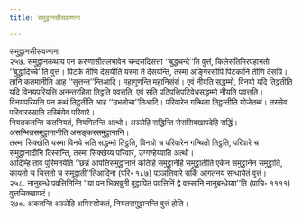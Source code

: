 ```yaml
---
title: समुट्ठानसीसवण्णना

---
```

समुट्ठानसीसवण्णना  
२५७. समुट्ठानकथाय पन करुणासीतलभावेन चन्दसदिसत्ता ‘‘बुद्धचन्दे’’ति वुत्तं, किलेसतिमिरपहानतो ‘‘बुद्धादिच्चे’’ति वुत्तं। पिटके तीणि देसयीति यस्मा ते देसयन्ति, तस्मा अङ्गिरसोपि पिटकानि तीणि देसयि। तानि कतमानीति आह ‘‘सुत्तन्त’’न्तिआदि। महागुणन्ति महानिसंसं। एवं नीयति सद्धम्मो, विनयो यदि तिट्ठतीति यदि विनयपरियत्ति अनन्तरहिता तिट्ठति पवत्तति, एवं सति पटिपत्तिपटिवेधसद्धम्मो नीयति पवत्तति। विनयपरियत्ति पन कथं तिट्ठतीति आह ‘‘उभतोचा’’तिआदि। परिवारेन गन्थिता तिट्ठन्तीति योजेतब्बं। तस्सेव परिवारस्साति तस्मिंयेव परिवारे।  
नियतकतन्ति कतनियतं, नियमितन्ति अत्थो। अञ्ञेहि सद्धिन्ति सेससिक्खापदेहि सद्धिं। असम्भिन्नसमुट्ठानानीति असङ्करसमुट्ठानानि।  
तस्मा सिक्खेति यस्मा विनये सति सद्धम्मो तिट्ठति, विनयो च परिवारेन गन्थितो तिट्ठति, परिवारे च समुट्ठानादीनि दिस्सन्ति, तस्मा सिक्खेय्य परिवारं, उग्गण्हेय्याति अत्थो।  
आदिम्हि ताव पुरिमनयेति ‘‘छन्नं आपत्तिसमुट्ठानानं कतिहि समुट्ठानेहि समुट्ठातीति एकेन समुट्ठानेन समुट्ठाति, कायतो च चित्ततो च समुट्ठाती’’तिआदिना (परि॰ १८७) पञ्ञत्तिवारे सकिं आगतनयं सन्धायेतं वुत्तं।  
२५८. नानुबन्धे पवत्तिनिन्ति ‘‘या पन भिक्खुनी वुट्ठापितं पवत्तिनिं द्वे वस्सानि नानुबन्धेय्या’’ति (पाचि॰ ११११) वुत्तसिक्खापदं।  
२७०. अकतन्ति अञ्ञेहि अमिस्सीकतं, नियतसमुट्ठानन्ति वुत्तं होति।  